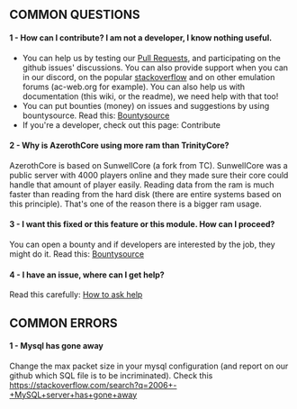 ## COMMON QUESTIONS

#### 1 - How can I contribute? I am not a developer, I know nothing useful.

- You can help us by testing our [Pull Requests](Contribute#how-to-test-a-pull-request), and participating on the github issues' discussions. You can also provide support when you can in our discord, on the popular [stackoverflow](https://stackoverflow.com/questions/tagged/azerothcore) and on other emulation forums (ac-web.org for example). You can also help us with documentation (this wiki, or the readme), we need help with that too!
- You can put bounties (money) on issues and suggestions by using bountysource. Read this: [Bountysource](Bountysource.md)
- If you're a developer, check out this page: Contribute

#### 2 - Why is AzerothCore using more ram than TrinityCore?

AzerothCore is based on SunwellCore (a fork from TC). SunwellCore was a public server with 4000 players online and they made sure their core could handle that amount of player easily. Reading data from the ram is much faster than reading from the hard disk (there are entire systems based on this principle). That's one of the reason there is a bigger ram usage.

#### 3 - I want this fixed or this feature or this module. How can I proceed?

You can open a bounty and if developers are interested by the job, they might do it. Read this: [Bountysource](Bountysource.md)

#### 4 - I have an issue, where can I get help?

Read this carefully: [How to ask help](How-to-ask-for-help.md)


## COMMON ERRORS

#### 1 - Mysql has gone away

Change the max packet size in your mysql configuration (and report on our github which SQL file is to be incriminated). Check this https://stackoverflow.com/search?q=2006+-+MySQL+server+has+gone+away
